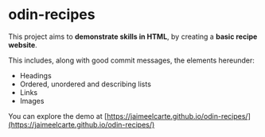 # odin-recipes

This project aims to **demonstrate skills in HTML**, by creating a **basic recipe website**.

This includes, along with good commit messages, the elements hereunder:

- Headings
- Ordered, unordered and describing lists
- Links
- Images

You can explore the demo at [https://jaimeelcarte.github.io/odin-recipes/](https://jaimeelcarte.github.io/odin-recipes/)
